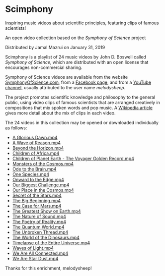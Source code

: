 ﻿# Scimphony
Inspiring music videos about scientific principles, featuring clips of famous scientists!

An open video collection based on the *Symphony of Science* project

Distributed by Jamal Mazrui on January 31, 2019

Scimphony is a playlist of 24 music videos by John D. Boswell called *Symphony of Science*, which are distributed with an open license that encourages non-commercial sharing.

Symphony of Science videos are available from the website [SymphonyOfScience.com](http://SymphonyOfScience.com), from a [Facebook page](https://www.facebook.com/Symphony-of-Science-370898037745/), and from a [YouTube channel](https://www.youtube.com/user/melodysheep), usually attributed to the user name *melodysheep*.

The project promotes scientific knowledge and philosophy to the general public, using video clips of famous scientists that are arranged creatively in compositions that mix spoken words and pop music.  A [Wikipedia article](https://en.wikipedia.org/wiki/Symphony_of_Science) gives more detail about the mix of clips in each video.

The 24 videos in this collection may be opened or downloaded individually as follows:

- [A Glorious Dawn.mp4](https://github.com/jamalmazrui/Scimphony/raw/master/A%20Glorious%20Dawn%20-%20Symphony%20of%20Science.mp4)
- [A Wave of Reason.mp4](https://github.com/jamalmazrui/Scimphony/raw/master/A%20Wave%20of%20Reason%20-%20Symphony%20of%20Science.mp4)
- [Beyond the Horizon.mp4](https://github.com/jamalmazrui/Scimphony/raw/master/Beyond%20the%20Horizon%20-%20Symphony%20of%20Science.mp4)
- [Children of Africa.mp4](https://github.com/jamalmazrui/Scimphony/raw/master/Children%20of%20Africa%20-%20Symphony%20of%20Science.mp4)
- [Children of Planet Earth - The Voyager Golden Record.mp4](https://github.com/jamalmazrui/Scimphony/raw/master/Children%20of%20Planet%20Earth%20-%20The%20Voyager%20Golden%20Record%20-%20Symphony%20of%20Science.mp4)
- [Monsters of the Cosmos.mp4](https://github.com/jamalmazrui/Scimphony/raw/master/Monsters%20of%20the%20Cosmos%20-%20Symphony%20of%20Science.mp4)
- [Ode to the Brain.mp4](https://github.com/jamalmazrui/Scimphony/raw/master/Ode%20to%20the%20Brain%20-%20Symphony%20of%20Science.mp4)
- [One Species.mp4](https://github.com/jamalmazrui/Scimphony/raw/master/One%20Species%20-%20Symphony%20of%20Science.mp4)
- [Onward to the Edge.mp4](https://github.com/jamalmazrui/Scimphony/raw/master/Onward%20to%20the%20Edge%20-%20Symphony%20of%20Science.mp4)
- [Our Biggest Challenge.mp4](https://github.com/jamalmazrui/Scimphony/raw/master/Our%20Biggest%20Challenge%20-%20Symphony%20of%20Science.mp4)
- [Our Place in the Cosmos.mp4](https://github.com/jamalmazrui/Scimphony/raw/master/Our%20Place%20in%20the%20Cosmos%20-%20Symphony%20of%20Science.mp4)
- [Secret of the Stars.mp4](https://github.com/jamalmazrui/Scimphony/raw/master/Secret%20of%20the%20Stars%20-%20Symphony%20of%20Science.mp4)
- [The Big Beginning.mp4](https://github.com/jamalmazrui/Scimphony/raw/master/The%20Big%20Beginning%20-%20Symphony%20of%20Science.mp4)
- [The Case for Mars.mp4](https://github.com/jamalmazrui/Scimphony/raw/master/The%20Case%20for%20Mars%20-%20Symphony%20of%20Science.mp4)
- [The Greatest Show on Earth.mp4](https://github.com/jamalmazrui/Scimphony/raw/master/The%20Greatest%20Show%20on%20Earth%20-%20Symphony%20of%20Science.mp4)
- [The Nature of Sound.mp4](https://github.com/jamalmazrui/Scimphony/raw/master/The%20Nature%20of%20Sound%20-%20Symphony%20of%20Science.mp4)
- [The Poetry of Reality.mp4](https://github.com/jamalmazrui/Scimphony/raw/master/The%20Poetry%20of%20Reality%20-%20Symphony%20of%20Science.mp4)
- [The Quantum World.mp4](https://github.com/jamalmazrui/Scimphony/raw/master/The%20Quantum%20World%20-%20Symphony%20of%20Science.mp4)
- [The Unbroken Thread.mp4](https://github.com/jamalmazrui/Scimphony/raw/master/The%20Unbroken%20Thread%20-%20Symphony%20of%20Science.mp4)
- [The World of the Dinosaurs.mp4](https://github.com/jamalmazrui/Scimphony/raw/master/The%20World%20of%20the%20Dinosaurs%20-%20Symphony%20of%20Science.mp4)
- [Timelapse of the Entire Universe.mp4](https://github.com/jamalmazrui/Scimphony/raw/master/Timelapse%20of%20the%20Entire%20Universe%20-%20Symphony%20of%20Science.mp4)
- [Waves of Light.mp4](https://github.com/jamalmazrui/Scimphony/raw/master/Waves%20of%20Light%20-%20Symphony%20of%20Science.mp4)
- [We Are All Connected.mp4](https://github.com/jamalmazrui/Scimphony/raw/master/We%20Are%20All%20Connected%20-%20Symphony%20of%20Science.mp4)
- [We Are Star Dust.mp4](https://github.com/jamalmazrui/Scimphony/raw/master/We%20Are%20Star%20Dust%20-%20Symphony%20of%20Science.mp4)

Thanks for this enrichment, melodysheep!
